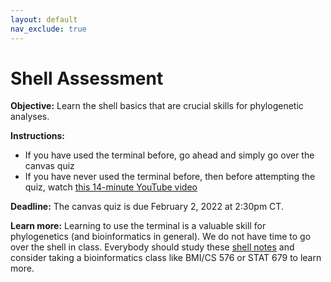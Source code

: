 ```yaml
---
layout: default
nav_exclude: true
---
```


# Shell Assessment

**Objective:** Learn the shell basics that are crucial skills for phylogenetic analyses.

**Instructions:** 

- If you have used the terminal before, go ahead and simply go over the canvas quiz
- If you have never used the terminal before, then before attempting the quiz, watch [this 14-minute YouTube video](https://www.youtube.com/watch?v=5XgBd6rjuDQ)

**Deadline:** The canvas quiz is due February 2, 2022 at 2:30pm CT.

**Learn more:** Learning to use the terminal is a valuable skill for phylogenetics (and bioinformatics in general). We do not have time to go over the shell in class. Everybody should study these [shell notes](https://swcarpentry.github.io/shell-novice/) and consider taking a bioinformatics class like BMI/CS 576 or STAT 679 to learn more.
